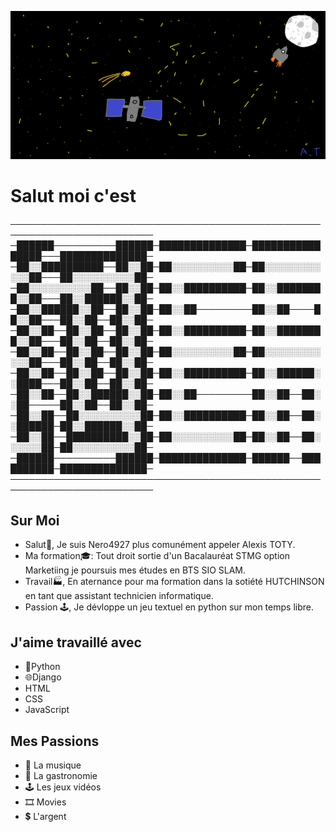 
![espace](espace.png) 







# Salut moi c'est 

─────────────────────────────────────────────────────────────────────────
─██████──────────██████─██████████████─████████████████───██████████████─
─██░░██████████──██░░██─██░░░░░░░░░░██─██░░░░░░░░░░░░██───██░░░░░░░░░░██─
─██░░░░░░░░░░██──██░░██─██░░██████████─██░░████████░░██───██░░██████░░██─
─██░░██████░░██──██░░██─██░░██─────────██░░██────██░░██───██░░██──██░░██─
─██░░██──██░░██──██░░██─██░░██████████─██░░████████░░██───██░░██──██░░██─
─██░░██──██░░██──██░░██─██░░░░░░░░░░██─██░░░░░░░░░░░░██───██░░██──██░░██─
─██░░██──██░░██──██░░██─██░░██████████─██░░██████░░████───██░░██──██░░██─
─██░░██──██░░██████░░██─██░░██─────────██░░██──██░░██─────██░░██──██░░██─
─██░░██──██░░░░░░░░░░██─██░░██████████─██░░██──██░░██████─██░░██████░░██─
─██░░██──██████████░░██─██░░░░░░░░░░██─██░░██──██░░░░░░██─██░░░░░░░░░░██─
─██████──────────██████─██████████████─██████──██████████─██████████████─
─────────────────────────────────────────────────────────────────────────


## Sur Moi 
- Salut👋, Je suis Nero4927 plus comunément appeler Alexis TOTY.
- Ma formation🎓: Tout droit sortie d'un Bacalauréat STMG option Marketiing je poursuis mes études en BTS SIO SLAM.
- Travail🏭, En aternance pour ma formation dans la sotiété HUTCHINSON en tant que assistant technicien informatique.
- Passion 🕹️, Je dévloppe un jeu textuel en python sur mon temps libre.

## J'aime travaillé avec
- 🐍Python
- 🌐Django
- HTML
- CSS
- JavaScript

## Mes Passions 
- 🎵 La musique 
- 🍜 La gastronomie
- 🕹️ Les jeux vidéos 
- 🎞️ Movies
- 💲 L'argent

